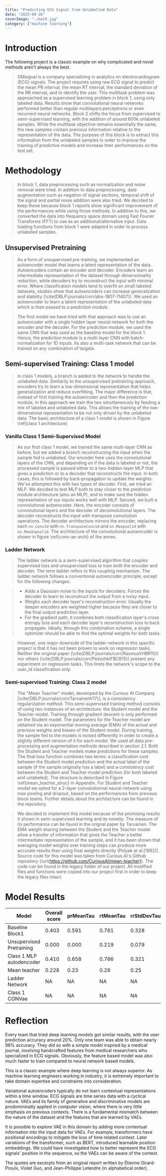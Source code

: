 ```yaml
---
title: "Predicting ECG Signal from Unlabelled Data"
date: "2023-09-26"
coverImage: "./math.jpg"
category: ["machine learning"]
---
```


# Introduction

The following project is a classic example on why complicated and novel methods aren't always the best.

> OMsignal is a company specializing in analytics on electrocardiogram (ECG) signals. The project requires using raw ECG signal to predict the mean PR interval, the mean RT interval, the standard deviation of the RR interval, and to identify the user. This multitask problem was approached as a supervised learning problem in block 1, using only labeled data. Results show that convolutional neural networks performed better than regular multilayers perceptrons or even recurrent neural networks. Block 2 shifts the focus from supervised to semi-supervised learning, with the addition of around 600k unlabeled samples. While the multitask objective remains essentially the same, the new samples contain precious information relative to the representation of the data. The purpose of this block is to extract this information from the unlabeled samples in order to improve the training of predictive models and increase their performances on the test set.

# Methodology

> In block 1, data preprocessing such as normalization and noise removal were tried. In addition to data preprocessing, data augmentation such as negation of signal sections, temporal shift of the signal and partial noise addition were also tried. We decided to keep these because block 1 reports show significant improvement of the performances while using those methods. In addition to this, we converted the data into frequency space domain using Fast Fourier Transforms (FFT) to use as an additional/alternative input. Data loading functions from block 1 were adapted in order to process unlabeled samples.

## Unsupervised Pretraining

> As a form of unsupervised pre-training, we implemented an autoencoder model that learns a latent representation of the data. Autoencoders contain an encoder and decoder. Encoders learn an intermediate representation of the dataset through dimensionality reduction, while decoders try to reconstruct the input with minimal error. Where classification models tend to overfit on small labeled datasets, studies show that autoencoders can increase generalization and stability (\cite{DBLP:journals/corr/abs-1807-11407}). We used an autoencoder to learn a latent representation of the unlabeled data which is then passed to a prediction module.

> The first model we have tried with that approach was to use an autoencoder with a single hidden layer neural network for both the encoder and the decoder. For the prediction module, we used the same CNN that was used as the baseline model for the block 1. Hence, the prediction module is a multi-layer CNN with batch-normalization for 1D inputs. Its also a multi-task network that can be trained on any combination of targets.

## Semi-supervised Training: Class 1 model

> In class 1 models, a branch is added to the network to handle the unlabeled data. Similarily to the unsupervised pretraining approach, encoders try to learn a low-dimensional representation that helps generalization and reduce overfitting. The major difference is that, instead of first training the autoencoder and then the prediction module, in this approach we train the two simultaneously by feeding a mix of labeled and unlabeled data. This allows the training of the low-dimensional representation to be not only driven by the unlabeled data. The basic architecture of a class 1 model is shown in Figure \ref{class 1 architecture}

### Vanilla Class 1 Semi-Supervised Model

> As our first class 1 model, we trained the same multi-layer CNN as before, but we added a branch reconstructing the input when the sample fed is unlabeled. Our encoder here uses the convolutional layers of the CNN, and depending on if the data is labeled or not, the processed sample is passed either to a two-hidden-layer MLP that gives a prediction or to a decoder that reconstructs the input. In both cases, this is followed by back-propagation to update the weights.
> We've attempted this with two types of decoder. First, we tried an MLP. We decided to test MLP both to stay closer to the prediction module architecture (also an MLP), and to make sure the hidden representation of our inputs works well with MLP. Second, we built a convolutional autoencoder. Here, the encoder consists of convolutional layers and the decoder of deconvolutional layers. The decoder reconstructs the input with transpose convolution operations. The decoder architecture mirrors the encoder, replacing each `nn.Conv1d` with `nn.TransposeConv1d` and `nn.Maxpool1d` with `nn.MaxUnpool1d`. The architecture of the convolutional autoencoder is shown in figure \ref{conv-ae-arch} of the annex.

### Ladder Network

> The ladder network is a semi-supervised algorithm that couples supervised loss and unsupervised loss to train both the encoder and decoder. The term ladder refers to this coupling mechanism. The ladder network follows a conventional autoencoder principle, except for the following changes:

> - Adds a Gaussian noise to the inputs for decoders. Forces the decoder to learn to reconstruct the output from a noisy input.
> - Weighs each decoder layer's reconstruction error. Usually the deeper encoders are weighted higher because they are closer to the final output prediction layer.
> - For the gradient path, it combines both classification layer's cross entropy loss and each decoder layer's reconstruction loss to back propagate. Ideally, through this combination scheme, a single optimizer should be able to find the optimal weights for both tasks.

> However, one major downside of the ladder network in this specific project is that it has not been proven to work on regression tasks. Neither the original paper (\cite{DBLP:journals/corr/RasmusVHBR15}) nor others (\cite{DBLP:journals/corr/PezeshkiFBCB15}) present any experiment on regression tasks. This limits the network's scope to the user_id classification only.

### Semi-supervised Training: Class 2 model

> The "Mean Teacher" model, developed by the Curious AI Company [\cite{DBLP:journals/corr/TarvainenV17}], is a consistency regularization method. This semi-supervised training method consists of using two instances of an architecture: the Student model and the Teacher model. Training through gradient descent is only performed on the Student model. The parameters for the Teacher model are obtained via an exponential moving average (EMA) of the actual and previous weights and biases of the Student model. During training, the sample fed to the models is noised differently in order to create a slightly different version of it for each model. We used all data pre-processing and augmentation methods described in section 2.1. Both the Student and Teacher models make predictions for these samples. The final loss function combines two terms: a classification cost between the Student model prediction and the actual label of the sample (if the sample originally has a label) and a consistency cost between the Student and Teacher model prediction (for both labeled and unlabeled). The structure is described in Figure \ref{mean_teacher_struc} in Appendix. For Student and Teacher model we opted for a 2-layer convolutionnal neural network using max pooling and dropout, based on the performances from previous block teams. Further details about the architecture can be found in the repository.

> We decided to implement this model because of the promising results it shown in semi-supervised learning and its novelty. The measure of its performance can be found in the orignal paper by Tarvainen. The EMA weight sharing between the Student and the Teacher model allow a transfer of information that gives the Teacher a better intermediate representation of the sample, and it has been shown that averaging model weights over training steps can produce more accurate results than using final weights directly (Polyak et al.[1992]). Source code for this model was taken from Curious AI's Github repository (\url{https://github.com/CuriousAI/mean-teacher}). The code can be found in the legacy folder of our project. All modified files and functions were copied into our project first in order to keep the legacy files intact.

# Model Results

| Model                    | Overall score | prMeanTau | rtMeanTau | rrStdDevTau | userIdAcc |
| ------------------------ | ------------- | --------- | --------- | ----------- | --------- |
| Baseline Block1          | 0.403         | 0.591     | 0.761     | 0.328       | 0.181     |
| Unsupervised Pretraining | 0.000         | 0.000     | 0.219     | 0.079       | 0.012     |
| Class 1 MLP autodencoder | 0.410         | 0.658     | 0.766     | 0.321       | 0.174     |
| Mean teacher             | 0.228         | 0.23      | 0.26      | 0.25        | 0.18      |
| Ladder Network           | NA            | NA        | NA        | NA          | 0.05      |
| Class 1 CONVae           | NA            | NA        | NA        | NA          | 0.131     |

# Reflection

Every team that tried deep learning models got similar results, with the user prediction accuracy around 20%. Only one team was able to obtain nearly 98% accuracy. They did so with a simple model inspired by a medical journal, involving handcrafted features from medical researchers who specialized in ECG signals. Obviously, the feature based model was also much faster to train compared to neural network based models.

This is a classic example where deep learning is not always superior. As machine learning engineers working in industry, it is extremely important to take domain expertise and constraints into consideration.

Variational autoencoders typically do not learn contextual representations within a time window. ECG signals are time series data with a cyclical nature. VAEs and its family of generative and discriminative models are prodomininatly applied in computer vision, where there is very little emphasis on previous contexts. There is a fundamental mismatch between the nature of the dataset and the features that are learned by VAEs.

It is possible to explore VAE in this domain by adding more contextual information into the input data for VAEs. For example, transformers have positional encodings to mitigate the loss of time related context. Later variations of the transformer, such as BERT, introduced learnable position embeddings. We could have investigated how to better represent the ECG signals' position in the sequence, so the VAEs can be aware of the context.

The quotes are excerpts from an original report written by Étienne Girard-Proulx, Violet Guo, and Jean-Philippe Letendre (in alphabetical order).
